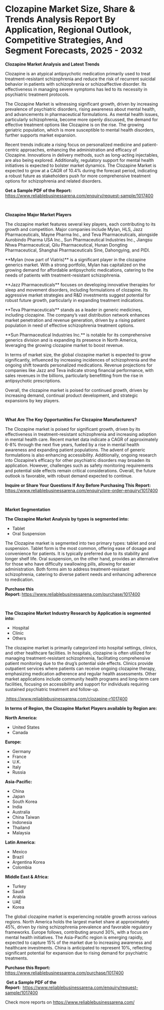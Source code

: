 <p><h1>Clozapine Market Size, Share & Trends Analysis Report By Application, Regional Outlook, Competitive Strategies, And Segment Forecasts, 2025 - 2032</h1></p><p><strong>Clozapine Market Analysis and Latest Trends</strong></p>
<p><p>Clozapine is an atypical antipsychotic medication primarily used to treat treatment-resistant schizophrenia and reduce the risk of recurrent suicidal behavior in patients with schizophrenia or schizoaffective disorder. Its effectiveness in managing severe symptoms has led to its necessity in psychiatric treatment protocols. </p><p>The Clozapine Market is witnessing significant growth, driven by increasing prevalence of psychiatric disorders, rising awareness about mental health, and advancements in pharmaceutical formulations. As mental health issues, particularly schizophrenia, become more openly discussed, the demand for effective treatment options like Clozapine is on the rise. The growing geriatric population, which is more susceptible to mental health disorders, further supports market expansion.</p><p>Recent trends indicate a rising focus on personalized medicine and patient-centric approaches, enhancing the administration and efficacy of Clozapine. Innovations in delivery methods, such as long-acting injectables, are also being explored. Additionally, regulatory support for mental health initiatives is expected to bolster market dynamics. The Clozapine Market is expected to grow at a CAGR of 10.4% during the forecast period, indicating a robust future as stakeholders push for more comprehensive treatment options for schizophrenia and related disorders.</p></p>
<p><strong>Get a Sample PDF of the Report:&nbsp;</strong> <a href="https://www.reliablebusinessarena.com/enquiry/request-sample/1017400?utm_campaign=2645&utm_medium=2&utm_source=Github&utm_content=ia&utm_term=08032025&utm_id=clozapine">https://www.reliablebusinessarena.com/enquiry/request-sample/1017400</a></p>
<p>&nbsp;</p>
<p><strong>Clozapine Major Market Players</strong></p>
<p><p>The clozapine market features several key players, each contributing to its growth and competition. Major companies include Mylan, HLS, Jazz Pharmaceuticals, Mayne Pharma Inc., and Teva Pharmaceuticals, alongside Aurobindo Pharma USA Inc., Sun Pharmaceutical Industries Inc., Jiangsu Nhwa Pharmaceutical, Qilu Pharmaceutical, Hunan Dongting Pharmaceutical, Shanghai Pharmaceuticals Sine, Dahongying, and PIDI.</p><p>**Mylan (now part of Viatris)** is a significant player in the clozapine generics market. With a strong portfolio, Mylan has capitalized on the growing demand for affordable antipsychotic medications, catering to the needs of patients with treatment-resistant schizophrenia.</p><p>**Jazz Pharmaceuticals** focuses on developing innovative therapies for sleep and movement disorders, including formulations of clozapine. Its aggressive market strategies and R&D investments suggest potential for robust future growth, particularly in expanding treatment indications.</p><p>**Teva Pharmaceuticals** stands as a leader in generic medicines, including clozapine. The company’s vast distribution network enhances market penetration and revenue generation, driven by a rising patient population in need of effective schizophrenia treatment options.</p><p>**Sun Pharmaceutical Industries Inc.** is notable for its comprehensive generics division and is expanding its presence in North America, leveraging the growing clozapine market to boost revenue.</p><p>In terms of market size, the global clozapine market is expected to grow significantly, influenced by increasing incidences of schizophrenia and the ongoing shift towards personalized medications. Revenue projections for companies like Jazz and Teva indicate strong financial performance, with sales revenues in the billions, particularly benefitting from the rise in antipsychotic prescriptions.</p><p>Overall, the clozapine market is poised for continued growth, driven by increasing demand, continual product development, and strategic expansions by key players.</p></p>
<p>&nbsp;</p>
<p><strong>What Are The Key Opportunities For Clozapine Manufacturers?</strong></p>
<p><p>The Clozapine market is poised for significant growth, driven by its effectiveness in treatment-resistant schizophrenia and increasing adoption in mental health care. Recent market data indicate a CAGR of approximately 6-8% through the next five years, fueled by a rise in mental health awareness and expanding patient populations. The advent of generic formulations is also enhancing accessibility. Additionally, ongoing research into Clozapine’s efficacy for other psychiatric disorders may broaden its application. However, challenges such as safety monitoring requirements and potential side effects remain critical considerations. Overall, the future outlook is favorable, with robust demand expected to continue.</p></p>
<p><strong>Inquire or Share Your Questions If Any Before Purchasing This Report:</strong> <a href="https://www.reliablebusinessarena.com/enquiry/pre-order-enquiry/1017400?utm_campaign=2645&utm_medium=2&utm_source=Github&utm_content=ia&utm_term=08032025&utm_id=clozapine">https://www.reliablebusinessarena.com/enquiry/pre-order-enquiry/1017400</a></p>
<p>&nbsp;</p>
<p><strong>Market Segmentation</strong></p>
<p><strong>The Clozapine Market Analysis by types is segmented into:</strong></p>
<p><ul><li>Tablet</li><li>Oral Suspension</li></ul></p>
<p><p>The Clozapine market is segmented into two primary types: tablet and oral suspension. Tablet form is the most common, offering ease of dosage and convenience for patients. It is typically preferred due to its stability and longer shelf life. Oral suspension, on the other hand, provides an alternative for those who have difficulty swallowing pills, allowing for easier administration. Both forms aim to address treatment-resistant schizophrenia, catering to diverse patient needs and enhancing adherence to medication.</p></p>
<p><strong>Purchase this Report:&nbsp;</strong><a href="https://www.reliablebusinessarena.com/purchase/1017400?utm_campaign=2645&utm_medium=2&utm_source=Github&utm_content=ia&utm_term=08032025&utm_id=clozapine">https://www.reliablebusinessarena.com/purchase/1017400</a></p>
<p>&nbsp;</p>
<p><strong>The Clozapine Market Industry Research by Application is segmented into:</strong></p>
<p><ul><li>Hospital</li><li>Clinic</li><li>Others</li></ul></p>
<p><p>The clozapine market is primarily categorized into hospital settings, clinics, and other healthcare facilities. In hospitals, clozapine is often utilized for managing treatment-resistant schizophrenia, facilitating comprehensive patient monitoring due to the drug’s potential side effects. Clinics provide outpatient services where patients can receive ongoing clozapine therapy, emphasizing medication adherence and regular health assessments. Other market applications include community health programs and long-term care facilities, focusing on accessibility and support for individuals requiring sustained psychiatric treatment and follow-up.</p></p>
<p><a href="https://www.reliablebusinessarena.com/clozapine-r1017400?utm_campaign=2645&utm_medium=2&utm_source=Github&utm_content=ia&utm_term=08032025&utm_id=clozapine">&nbsp;https://www.reliablebusinessarena.com/clozapine-r1017400</a></p>
<p><strong>In terms of Region, the Clozapine Market Players available by Region are:</strong></p>
<p>
    <p> <strong> North America: </strong>
        <ul>
            <li>United States</li>
            <li>Canada</li>
        </ul>
        </p> 
    <p> <strong> Europe: </strong>
        <ul>
            <li>Germany</li>
            <li>France</li>
            <li>U.K.</li>
            <li>Italy</li>
            <li>Russia</li>
        </ul>
        </p> 
    <p> <strong> Asia-Pacific: </strong>
        <ul>
            <li>China</li>
            <li>Japan</li>
            <li>South Korea</li>
            <li>India</li>
            <li>Australia</li>
            <li>China Taiwan</li>
            <li>Indonesia</li>
            <li>Thailand</li>
            <li>Malaysia</li>
        </ul>
        </p> 
    <p> <strong> Latin America: </strong>
        <ul>
            <li>Mexico</li>
            <li>Brazil</li>
            <li>Argentina Korea</li>
            <li>Colombia</li>
        </ul>
        </p> 
    <p> <strong> Middle East & Africa: </strong>
        <ul>
            <li>Turkey</li>
            <li>Saudi</li>
            <li>Arabia</li>
            <li>UAE</li>
            <li>Korea</li>
        </ul>
    </p>
    </p>
<p><p>The global clozapine market is experiencing notable growth across various regions. North America holds the largest market share at approximately 45%, driven by rising schizophrenia prevalence and favorable regulatory frameworks. Europe follows, contributing around 30%, with a focus on mental health initiatives. The Asia-Pacific region is emerging rapidly, expected to capture 15% of the market due to increasing awareness and healthcare investments. China is anticipated to represent 10%, reflecting significant potential for expansion due to rising demand for psychiatric treatments.</p></p>
<p><strong>Purchase this Report: </strong><a href="https://www.reliablebusinessarena.com/purchase/1017400?utm_campaign=2645&utm_medium=2&utm_source=Github&utm_content=ia&utm_term=08032025&utm_id=clozapine">https://www.reliablebusinessarena.com/purchase/1017400</a></p>
<p>&nbsp;<strong>Get a Sample PDF of the Report:&nbsp;&nbsp;</strong><a href="https://www.reliablebusinessarena.com/enquiry/request-sample/1017400?utm_campaign=2645&utm_medium=2&utm_source=Github&utm_content=ia&utm_term=08032025&utm_id=clozapine">https://www.reliablebusinessarena.com/enquiry/request-sample/1017400</a></p>
<p><strong></strong></p>
<p>Check more reports on <a href="https://www.reliablebusinessarena.com/?utm_campaign=2645&utm_medium=2&utm_source=Github&utm_content=ia&utm_term=08032025&utm_id=clozapine">https://www.reliablebusinessarena.com/</a></p>